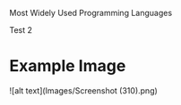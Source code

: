 Most Widely Used Programming Languages

Test 2
# Example Image
![alt text](Images/Screenshot (310).png)
